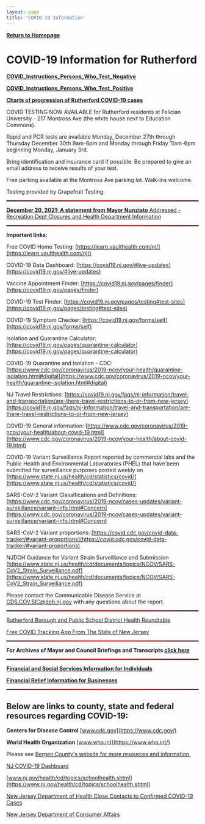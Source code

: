```yaml
---
layout: page
title: 'COVID-19 Information'
---
```


<style>
  hr {
    background: red;
    background-image: linear-gradient(to right, #333, red, #333);
    border: 0;
    height: 3px;
    width: 100%;
  }
</style>

[**Return to Homepage**](/)


# COVID-19 Information for Rutherford

[**COVID_Instructions_Persons_Who_Test_Negative**](https://storage.googleapis.com/static.rutherford-nj.com/covid/COVID_Instructions_Persons_Who_Test_Negative.pdf)

[**COVID_Instructions_Persons_Who_Test_Positive**](https://storage.googleapis.com/static.rutherford-nj.com/covid/COVID_Instructions_Persons_Who_Test_Positive.pdf)

[**Charts of progression of Rutherford COVID-19 cases**](charts/)

COVID TESTING NOW AVAILABLE for Rutherford residents at Felician University - 217 Montross Ave (the white house next to Education Commons). 

Rapid and PCR tests are available Monday, December 27th through Thursday December 30th 9am-6pm and Monday through Friday 11am-6pm beginning Monday, January 3rd. 

Bring identification and insurance card if possible. Be prepared to give an email address to receive results of your test. 

Free parking available at the Montross Ave parking lot. Walk-Ins welcome.

Testing provided by Grapefruit Testing. 

---

[**December 20, 2021: A statement from Mayor Nunziato** Addressed - Recreation Dept Closures and Health Department Information](https://storage.googleapis.com/static.rutherford-nj.com/covid/December%2020%202021%20(1).pdf)

---

**Important links:** 

Free COVID Home Testing: [https://learn.vaulthealth.com/nj/](https://learn.vaulthealth.com/nj/)

COVID-19 Data Dashboard: [https://covid19.nj.gov/#live-updates](https://covid19.nj.gov/#live-updates)

Vaccine Appointment Finder: [https://covid19.nj.gov/pages/finder](https://covid19.nj.gov/pages/finder)

COVID-19 Test Finder: [https://covid19.nj.gov/pages/testing#test-sites](https://covid19.nj.gov/pages/testing#test-sites)

COVID-19 Symptom Checker: [https://covid19.nj.gov/forms/self](https://covid19.nj.gov/forms/self)

Isolation and Quarantine Calculator: [https://covid19.nj.gov/pages/quarantine-calculator](https://covid19.nj.gov/pages/quarantine-calculator)

COVID-19 Quarantine and Isolation - CDC: [https://www.cdc.gov/coronavirus/2019-ncov/your-health/quarantine-isolation.html#digital](https://www.cdc.gov/coronavirus/2019-ncov/your-health/quarantine-isolation.html#digital)

NJ Travel Restrictions: [https://covid19.nj.gov/faqs/nj-information/travel-and-transportation/are-there-travel-restrictions-to-or-from-new-jersey](https://covid19.nj.gov/faqs/nj-information/travel-and-transportation/are-there-travel-restrictions-to-or-from-new-jersey)

COVID-19 General information: [https://www.cdc.gov/coronavirus/2019-ncov/your-health/about-covid-19.html](https://www.cdc.gov/coronavirus/2019-ncov/your-health/about-covid-19.html)

COVID-19 Variant Surveillance Report reported by commercial labs and the Public Health and Environmental Laboratories (PHEL) that have been submitted for surveillance purposes posted weekly on [https://www.state.nj.us/health/cd/statistics/covid/](https://www.state.nj.us/health/cd/statistics/covid/)

SARS-CoV-2 Variant Classifications and Definitions: [https://www.cdc.gov/coronavirus/2019-ncov/cases-updates/variant-surveillance/variant-info.html#Concern](https://www.cdc.gov/coronavirus/2019-ncov/cases-updates/variant-surveillance/variant-info.html#Concern)

SARS-CoV-2 Variant proportions: [https://covid.cdc.gov/covid-data-tracker/#variant-proportions](https://covid.cdc.gov/covid-data-tracker/#variant-proportions)

NJDOH Guidance for Variant Strain Surveillance and Submission [https://www.state.nj.us/health/cd/documents/topics/NCOV/SARS-CoV2_Strain_Surveillance.pdf](https://www.state.nj.us/health/cd/documents/topics/NCOV/SARS-CoV2_Strain_Surveillance.pdf)

Please contact the Communicable Disease Service at CDS.COV.SIC@doh.nj.gov with any questions about the report.

---

[Rutherford Borough and Public School District Health Roundtable](https://youtu.be/vNacE-qW64w)

[Free COVID Tracking App From The State of New Jersey](https://covid19.nj.gov/pages/app)

---

**For Archives of Mayor and Council Briefings and Transcripts [click here](archives/)**

---

[**Financial and Social Services Information for Individuals**](financial-info-individuals/)

[**Financial Relief Information for Businesses**](business-information/)

---


## Below are links to county, state and federal resources regarding COVID-19:


**Centers for Disease Control** [www.cdc.gov](https://www.cdc.gov/)

**World Health Organization** [www.who.int](https://www.who.int/)

Please see [Bergen County's website for more resources and information.](https://www.co.bergen.nj.us/health-promotion/2019-novel-corona-virus) 

[NJ COVID-19 Dashboard](https://www.nj.gov/health/cd/topics/covid2019_dashboard.shtml)

[www.nj.gov/health/cd/topics/schoolhealth.shtml](https://www.nj.gov/health/cd/topics/schoolhealth.shtml)

[New Jersey Department of Health Close Contacts to Confirmed COVID-19 Cases](https://storage.googleapis.com/static.rutherford-nj.com/covid/FAQs_For_Close_Contacts_and_People_Being_Tested_3_15_20.108128.pdf)

[New Jersey Department of Consumer Affairs](https://www.njconsumeraffairs.gov/COVID19/Pages/default.aspx)



